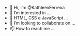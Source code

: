 - 👋 Hi, I’m @KathleenFerreira
- 👀 I’m interested in ...
- 🌱 HTML, CSS e JavaScript ...
- 💞️ I’m looking to collaborate on ...
- 📫 How to reach me ... 

<!---
KathleenFerreira18/KathleenFerreira18 is a ✨ special ✨ repository because its `README.md` (this file) appears on your GitHub profile.
You can click the Preview link to take a look at your changes.
--->
